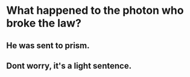 # What happened to the photon who broke the law?

## He was sent to prism.

## Dont worry, it's a light sentence.
